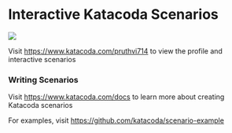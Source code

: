 # Interactive Katacoda Scenarios

[![](http://shields.katacoda.com/katacoda/pruthvi714/count.svg)](https://www.katacoda.com/pruthvi714 "Get your profile on Katacoda.com")

Visit https://www.katacoda.com/pruthvi714 to view the profile and interactive scenarios

### Writing Scenarios
Visit https://www.katacoda.com/docs to learn more about creating Katacoda scenarios

For examples, visit https://github.com/katacoda/scenario-example
